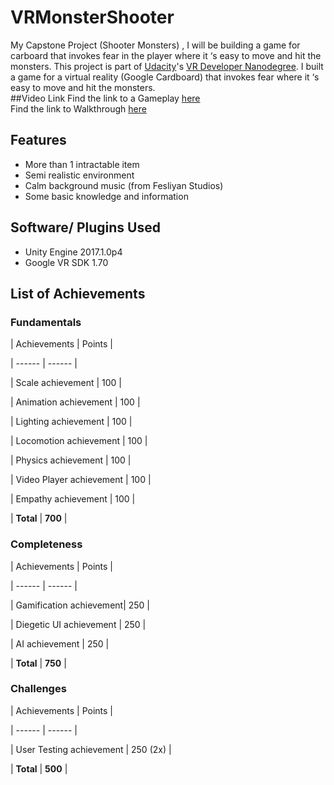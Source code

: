 # VRMonsterShooter
My Capstone Project (Shooter Monsters) , I will be building  a game for carboard that invokes fear in the player  where it ‘s easy to move and hit the monsters. 
This project is part of [Udacity](https://www.udacity.com "Udacity - Be in demand")'s [VR Developer Nanodegree](https://www.udacity.com/course/vr-developer-nanodegree--nd017).
I built  a game for a virtual reality (Google Cardboard) that invokes fear where it ‘s easy to move and hit the monsters.  
##Video Link
Find the link to a Gameplay [here](https://youtu.be/DlOZKyTKjSg)                
Find the link to  Walkthrough  [here](https://youtu.be/gonNHvXkIUk)

## Features
* More than 1 intractable item
* Semi realistic environment
* Calm background music (from Fesliyan Studios)
* Some basic knowledge and information

## Software/ Plugins Used
* Unity Engine 2017.1.0p4
* Google VR SDK 1.70

## List of Achievements

### Fundamentals

| Achievements | Points |

| ------ | ------ |

| Scale achievement | 100 |

| Animation achievement | 100 |

| Lighting achievement | 100 |

| Locomotion achievement | 100 |

| Physics achievement | 100 |

| Video Player achievement | 100 |

| Empathy achievement  | 100 |

| **Total** | **700** |
     

### Completeness

| Achievements | Points |

| ------ | ------ |

|  Gamification achievement| 250 |

| Diegetic UI achievement | 250 |

| AI achievement | 250 |

| **Total** | **750** |



### Challenges

| Achievements | Points |

| ------ | ------ |

| User Testing achievement | 250 (2x) |

| **Total** | **500** |
